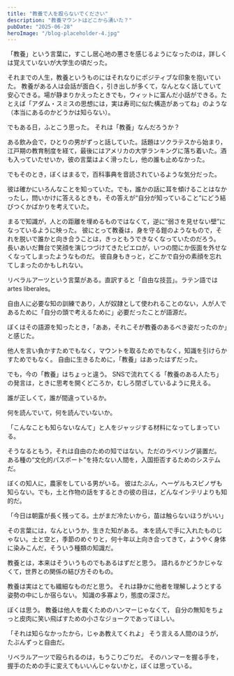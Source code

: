 ```yaml
---
title: "教養で人を殴らないでください"
description: "教養マウントはどこから湧いた？"
pubDate: "2025-06-28"
heroImage: "/blog-placeholder-4.jpg"
---
```


「教養」という言葉に，すこし居心地の悪さを感じるようになったのは，詳しくは覚えていないが大学生の頃だった。

それまでの人生，教養というものにはそれなりにポジティブな印象を抱いていた。
教養がある人は会話が面白く，引き出しが多くて，なんとなく話していて安心できる。場が静まりかえったときでも，ウィットに富んだ小話ができる。たとえば「アダム・スミスの思想には，実は寿司に似た構造があってね」のような（本当にあるのかどうかは知らない）。

でもある日，ふとこう思った。
それは「教養」なんだろうか？

ある飲み会で，ひとりの男がずっと話していた。話題はソクラテスから始まり，江戸期の教育制度を経て，最後にはアメリカの大学ランキングに落ち着いた。酒も入っていたせいか，彼の言葉はよく滑ったし，他の誰も止めなかった。

でもそのとき，ぼくはまるで，百科事典を音読されているような気分だった。

彼は確かにいろんなことを知っていた。でも，誰かの話に耳を傾けることはなかったし，問いかけに答えるときも，その答えが“自分が知っていること”にどう結びつくかばかりを考えていた。

まるで知識が，人との距離を埋めるものではなくて，逆に“弱さを見せない壁”になっているように映った。
彼にとって教養は，身を守る鎧のようなもので，それを脱いで誰かと向き合うことは，きっともうできなくなっていたのだろう。
長いあいだ舞台で笑顔を演じつづけてきたピエロが，いつの間にか仮面を外せなくなってしまったようなものだ。
彼自身もきっと，どこかで自分の素顔を忘れてしまったのかもしれない。

リベラルアーツという言葉がある。直訳すると「自由な技芸」。ラテン語では artes liberales。

自由人に必要な知の訓練であり，人が奴隷として使われることのない，人が人であるために「自分の頭で考えるために」必要だったことが語源だ。

ぼくはその語源を知ったとき，「ああ，それこそが教養のあるべき姿だったのか」と感じた。

他人を言い負かすためでもなく，マウントを取るためでもなく，知識を引けらかすためでもなく。
自由に生きるために，「教養」はあったはずだった。

でも，今の「教養」はちょっと違う。
SNSで流れてくる「教養のある人たち」の発言は，ときに思考を開くどころか，むしろ閉ざしているように見える。

誰が正しくて，誰が間違っているか。

何を読んでいて，何を読んでいないか。

「こんなことも知らないなんて」と人をジャッジする材料になってしまっている。

そうなるともう，それは自由のための知ではない。ただのラベリング装置だ。
ある種の“文化的パスポート”を持たない人間を，入国拒否するためのシステムだ。

ぼくの知人に，農家をしている男がいる。
彼はたぶん，ヘーゲルもスピノザも知らない。でも，土と作物の話をするときの彼の目は，どんなインテリよりも知的だ。

「今日は朝露が長く残ってる。土がまだ冷たいから，苗は触らないほうがいい」

その言葉には，なんというか，生きた知がある。
本を読んで手に入れたものじゃない。土と空と，季節のめぐりと，何十年以上向き合ってきて，ようやく身体に染みこんだ，そういう種類の知識だ。

教養とは，本来はそういうものでもあるはずだと思う。
語れるかどうかじゃなくて，世界との関係の結び方そのもの。

教養は実はとても繊細なものだと思う。
それは静かに他者を理解しようとする姿勢の中にしか宿らない。
知識の多寡より，態度の深さだ。

ぼくは思う。
教養は他人を裁くためのハンマーじゃなくて，
自分の無知をちょっと皮肉に笑い飛ばすための小さなジョークであってほしい。

「それは知らなかったから，じゃあ教えてくれよ」
そう言える人間のほうが，たぶんずっと自由だ。

リベラルアーツで殴られるのは，もうこりごりだ。
そのハンマーを握る手を，握手のための手に変えてもいいんじゃないかと，ぼくは思っている。